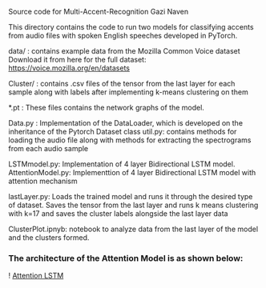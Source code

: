 Source code for Multi-Accent-Recognition
Gazi Naven

This directory contains the code to run two models for classifying 
accents from audio files with spoken English speeches developed in PyTorch.

data/ : contains example data from the Mozilla Common Voice dataset
	Download it from here for the full dataset: https://voice.mozilla.org/en/datasets

Cluster/ : contains .csv files of the tensor from the last layer for each sample
	along with labels after implementing k-means clustering on them

*.pt : These files contains the network graphs of the model.

Data.py : Implementation of the DataLoader, which is developed on the inheritance
	of the Pytorch Dataset class
util.py: contains methods for loading the audio file along with methods for 
	extracting the spectrograms from each audio sample

LSTMmodel.py: Implementation of 4 layer Bidirectional LSTM model. 
AttentionModel.py: Implementtion of 4 layer Bidirectional LSTM model with 
		attention mechanism

lastLayer.py: Loads the trained model and runs it through the desired
	type of dataset. Saves the tensor from the last layer and runs 
	k means clustering with k=17 and saves the cluster labels alongside
	the last layer data

ClusterPlot.ipnyb: notebook to analyze data from the last layer of the model
	and the clusters formed. 

### The architecture of the Attention Model is as shown below:

! [Attention LSTM](https://github.com/gnaven/Multi-Accent-Recognition/blob/master/figs/Attmodel.png)
